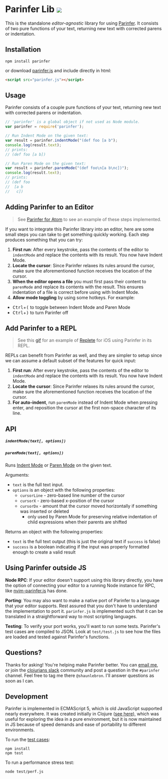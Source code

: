# Parinfer Lib [<img src="https://travis-ci.org/shaunlebron/parinfer.svg?branch=master" valign="middle">](https://travis-ci.org/shaunlebron/parinfer)

This is the standalone _editor-agnostic_ library for using [Parinfer].  It consists
of two pure functions of your text, returning new text with corrected parens
or indentation.

[Parinfer]:http://shaunlebron.github.io/parinfer/

## Installation

```
npm install parinfer
```

or download [parinfer.js](parinfer.js) and include directly in html:

```html
<script src="parinfer.js"></script>
```

## Usage

Parinfer consists of a couple pure functions of your text, returning new text with
corrected parens or indentation.

```js
// 'parinfer' is a global object if not used as Node module.
var parinfer = require('parinfer');

// Run Indent Mode on the given text:
var result = parinfer.indentMode("(def foo [a b");
console.log(result.text);
// prints:
// (def foo [a b])

// Run Paren Mode on the given text:
var result = parinfer.parenMode("(def foo\n[a b\nc])");
console.log(result.text);
// prints:
// (def foo
//  [a b
//   c])
```

## Adding Parinfer to an Editor

> See [Parinfer for Atom][atom-parinfer] to see an example of these steps implemented.

[atom-parinfer]:https://github.com/oakmac/atom-parinfer

If you want to integrate this Parinfer library into an editor, here are some
small steps you can take to get something quickly working.  Each step produces
something that you can try:

1. __First run__: After every keystroke, pass the contents of the editor to
   `indentMode` and replace the contents with its result.  You now have Indent Mode.
1. __Locate the cursor__: Since Parinfer relaxes its rules around the cursor,
   make sure the aforementioned function receives the location of the cursor.
1. __When the editor opens a file__ you must first pass their content to
  `parenMode` and replace its contents with the result.  This ensures
  indentation of a file is correct before using with Indent Mode.
1. __Allow mode toggling__ by using some hotkeys.  For example:
  - <kbd>Ctrl</kbd>+<kbd>(</kbd> to toggle between Indent Mode and Paren Mode
  - <kbd>Ctrl</kbd>+<kbd>)</kbd> to turn Parinfer off

## Add Parinfer to a REPL

> See this [gif][replete-gif] for an example of [Replete] for iOS using Parinfer in its REPL.

[replete-gif]:https://twitter.com/mfikes/status/668435676438900737
[replete]:https://github.com/mfikes/replete

REPLs can benefit from Parinfer as well, and they are simpler to setup since
we can assume a default subset of the features for quick input:

1. __First run__: After every keystroke, pass the contents of the editor to
   `indentMode` and replace the contents with its result.  You now have Indent
   Mode.
1. __Locate the cursor__: Since Parinfer relaxes its rules around the cursor,
   make sure the aforementioned function receives the location of the cursor.
1. __For auto-indent__, run
   `parenMode` instead of Indent Mode when pressing enter, and reposition the
   cursor at the first non-space character of its line.

## API

##### `indentMode(text[, options])`
##### `parenMode(text[, options])`

Runs
[Indent Mode](http://shaunlebron.github.io/parinfer/#indent-mode)
or
[Paren Mode](http://shaunlebron.github.io/parinfer/#paren-mode)
on the given text.

Arguments:

- `text` is the full text input.
- `options` is an object with the following properties:
  - `cursorLine` - zero-based line number of the cursor
  - `cursorX` - zero-based x-position of the cursor
  - `cursorDx` - amount that the cursor moved horizontally if something was inserted or deleted
    - only used by Paren Mode for preserving relative indentation of child expressions when their parents are shifted

Returns an object with the following properties:

- `text` is the full text output (this is just the original text if `success` is false)
- `success` is a boolean indicating if the input was properly formatted enough to create a valid result

## Using Parinfer outside JS

__Node RPC__: If your editor doesn't support using this library directly, you
have the option of connecting your editor to a running Node instance for RPC,
like [nvim-parinfer.js] has done.

__Porting__: You may also want to make a native port of Parinfer to a language
that your editor supports. Rest assured that you don't have to understand the
implementation to port it.  `parinfer.js` is implemented such that it can be
translated in a straightforward way to most scripting languages.

__Testing__: To verify your port works, you'll want to run some tests.  Parinfer's
test cases are compiled to JSON.  Look at `test/test.js` to see how the files are
loaded and tested against Parinfer's functions.

[nvim-parinfer.js]:https://github.com/snoe/nvim-parinfer.js

## Questions?

Thanks for asking!  You're helping make Parinfer better.  You can [email me], or join the
[clojurians slack] community and post a question in the `#parinfer` channel.
Feel free to tag me there `@shaunlebron`.  I'll answer questions as soon
as I can.

[email me]:shaunewilliams@gmail.com
[clojurians slack]:http://clojurians.net/

## Development

Parinfer is implemented in ECMAScript 5, which is old JavaScript supported
nearly everywhere.  It was created initially in Clojure ([see
here][old-clojure]), which was useful for exploring the idea in a pure
environment, but it is now maintained in JS because of speed demands and ease
of portability to different environments.

To run the [test cases]:

```
npm install
npm test
```

To run a performance stress test:

```
node test/perf.js
```

[old-clojure]:https://github.com/shaunlebron/parinfer/tree/clojure/lib
[test cases]:test/cases
